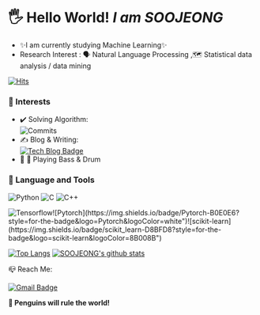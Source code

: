 # 🖐 Hello World!  _I am SOOJEONG_ 

- ✨I am currently studying Machine Learning✨  
- Research Interest : 🗣️ Natural Language Processing ,🗺️ Statistical data analysis / data mining

 
    
[![Hits](https://hits.seeyoufarm.com/api/count/incr/badge.svg?url=https%3A%2F%2Fgithub.com%2FSOOJEONGKIMM&count_bg=%235B9231&title_bg=%236AD7CA&icon=&icon_color=%23577622&title=hits&edge_flat=false)](https://hits.seeyoufarm.com)

### 🐧 Interests
- ✔️ Solving Algorithm:   
        ![Commits](https://img.shields.io/github/commit-activity/w/SOOJEONGKIMM/Programmers?style=social)
- ✍️ Blog & Writing:  
        [![Tech Blog Badge](http://img.shields.io/badge/-Tech%20blog-black?style=flat-square&link=https://hidemasa.tistory.com/)](https://hidemasa.tistory.com/)       
- 🎸 🥁 Playing Bass & Drum

### 🌙 Language and Tools    
![Python](https://img.shields.io/badge/-Python-AFEEEE?style=%22height%20:%20auto;%20margin-left%20:%2010px;%20margin-right%20:%2010px;%22&logo=Python&link=%EB%A7%81%ED%81%AC) ![C](https://img.shields.io/badge/-C-696969?style=%22height%20:%20auto;%20margin-left%20:%2010px;%20margin-right%20:%2010px;%22&logo=C&link=%EB%A7%81%ED%81%AC) ![C++](https://img.shields.io/badge/C++-00599C?style=%22height%20:%20auto;%20margin-left%20:%2010px;%20margin-right%20:%2010px;%22&logo=cplusplus&link=%EB%A7%81%ED%81%AC)

![Tensorflow](https://img.shields.io/badge/Tensorflow-FFE4C4?style=for-the-badge&logo=Tensorflow&logoColor=FF6F00")![Pytorch](https://img.shields.io/badge/Pytorch-B0E0E6?style=for-the-badge&logo=Pytorch&logoColor=white")![scikit-learn](https://img.shields.io/badge/scikit_learn-D8BFD8?style=for-the-badge&logo=scikit-learn&logoColor=8B008B")

[![Top Langs](https://github-readme-stats.vercel.app/api/top-langs/?username=SOOJEONGKIMM&layout=compact)](https://github.com/SOOJEONGKIMM/github-readme-stats)  [![SOOJEONG's github stats](https://github-readme-stats.vercel.app/api?username=SOOJEONGKIMM&layout=compact)](https://github.com/SOOJEONGKIMM/github-readme-stats)


📪 Reach Me: 

[![Gmail Badge](https://img.shields.io/badge/Gmail-d14836?style=flat-square&logo=Gmail&logoColor=white&link=mailto:sookelly@korea.ac.kr)](mailto:sookelly@korea.ac.kr)

**🐧 Penguins will rule the world!**

